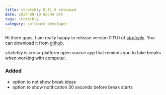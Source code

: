```yaml
---
title: stretchly 0.11.0 released
date: 2017-09-10 08:44 UTC
tags: stretchly
category: software developer
---
```


Hi there guys, I am really happy to release version 0.11.0 of [*stretchly*](/stretchly). You can download it from [github](https://github.com/hovancik/stretchly/releases/tag/v0.11.0).

*stretchly* is cross-platform open source app that reminds you to take breaks when working with computer.

### Added
- option to not show break ideas
- option to show notification 30 seconds before break starts

